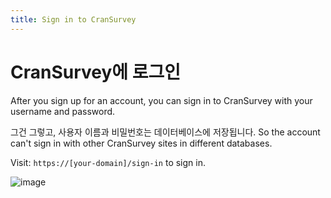 ```yaml
---
title: Sign in to CranSurvey
---
```


# CranSurvey에 로그인

After you sign up for an account, you can sign in to CranSurvey with your username and password.

그건 그렇고, 사용자 이름과 비밀번호는 데이터베이스에 저장됩니다. So the account can't sign in with other CranSurvey sites in different databases.

Visit: `https://[your-domain]/sign-in` to sign in.

![image](https://github.com/ocoke/csur-site/assets/71591824/7633247c-fdc1-48c4-8821-aefc7bbf739c)
